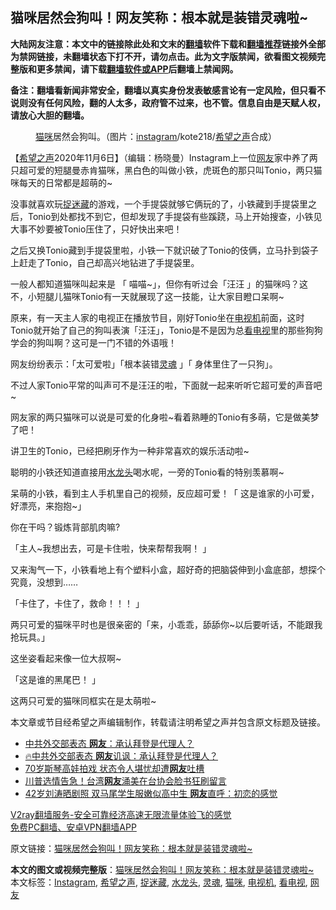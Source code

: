  <h2>猫咪居然会狗叫！网友笑称：根本就是装错灵魂啦~</h2> <p class="notice"><b>大陆网友注意：本文中的链接除此处和文末的<a href="https://github.com/bannedbook/fanqiang" >翻墙</a>软件下载和<a href="https://github.com/killgcd/justmysocks/blob/master/README.md">翻墙推荐</a>链接外全部为禁网链接，未翻墙状态下打不开，请勿点击。此为文字版禁闻，欲看图文视频完整版和更多禁闻，请下载<a href="https://github.com/bannedbook/fanqiang">翻墙软件或APP</a>后翻墙上禁闻网。</p><p>备注：翻墙看新闻非常安全，翻墙以真实身份发表敏感言论有一定风险，但只看不说则没有任何风险，翻的人太多，政府管不过来，也不管。信息自由是天赋人权，请放心大胆的翻墙。</b></p>  <div class="entry"> <figure><figcaption><a href="https://www.bannedbook.org/bnews/tag/%e7%8c%ab%e5%92%aa/" class="st_tag internal_tag" rel="tag" title="标签 猫咪 下的日志">猫咪</a>居然会狗叫。（图片：<a href="https://www.bannedbook.org/bnews/tag/instagram/" class="st_tag internal_tag" rel="tag" title="标签 Instagram 下的日志">instagram</a>/kote218/<a href="https://www.bannedbook.org/bnews/tag/%e5%b8%8c%e6%9c%9b%e4%b9%8b%e5%a3%b0/" class="st_tag internal_tag" rel="tag" title="标签 希望之声 下的日志">希望之声</a>合成）</figcaption></figure> <p>【<span class='wp_keywordlink_affiliate'><a href="https://www.soundofhope.org" title="希望之声" target="_blank">希望之声</a></span>2020年11月6日】（编辑：杨晓曼）Instagram上一位<a href="https://www.bannedbook.org/bnews/tag/%e7%bd%91%e5%8f%8b/" class="st_tag internal_tag" rel="tag" title="标签 网友 下的日志">网友</a>家中养了两只超可爱的短腿曼赤肯猫咪，黑白色的叫做小铁，虎斑色的那只叫Tonio，两只猫咪每天的日常都是超萌的~</p> <p>没事就喜欢玩<a href="https://www.bannedbook.org/bnews/tag/%E6%8D%89%E8%BF%B7%E8%97%8F/" class="st_tag internal_tag" rel="tag" title="标签 捉迷藏 下的日志">捉迷藏</a>的游戏，一个手提袋就够它俩玩的了，小铁藏到手提袋里之后，Tonio到处都找不到它，但却发现了手提袋有些蹊跷，马上开始搜查，小铁见大事不妙要被Tonio压住了，只好快出来吧！</p> <p></p> <p>之后又换Tonio藏到手提袋里啦，小铁一下就识破了Tonio的伎俩，立马扑到袋子上赶走了Tonio，自己却高兴地钻进了手提袋里。</p> <p></p> <p>一般人都知道猫咪叫起来是 「 喵喵~」，但你有听过会「汪汪 」的猫咪吗？这不，小短腿儿猫咪Tonio有一天就展现了这一技能，让大家目瞪口呆啊~</p> <p>原来，有一天主人家的电视正在播放节目，刚好Tonio坐在<a href="https://www.bannedbook.org/bnews/tag/%E7%94%B5%E8%A7%86%E6%9C%BA/" class="st_tag internal_tag" rel="tag" title="标签 电视机 下的日志">电视机</a>前面，这时Tonio就开始了自己的狗叫表演「汪汪」，Tonio是不是因为总<a href="https://www.bannedbook.org/bnews/tag/%E7%9C%8B%E7%94%B5%E8%A7%86/" class="st_tag internal_tag" rel="tag" title="标签 看电视 下的日志">看电视</a>里的那些狗狗学会的狗叫啊？这可是一门不错的外语哦！</p> <p></p> <p>网友纷纷表示：「太可爱啦」「根本装错<a href="https://www.bannedbook.org/bnews/tag/%e7%81%b5%e9%ad%82/" class="st_tag internal_tag" rel="tag" title="标签 灵魂 下的日志">灵魂</a> 」「 身体里住了一只狗」。</p>  <p>不过人家Tonio平常的叫声可不是汪汪的啦，下面就一起来听听它超可爱的声音吧~</p> <p></p> <p>网友家的两只猫咪可以说是可爱的化身啦~看着熟睡的Tonio有多萌，它是做美梦了吧！</p> <p></p> <p>讲卫生的Tonio，已经把刷牙作为一种非常喜欢的娱乐活动啦~</p> <p>聪明的小铁还知道直接用<a href="https://www.bannedbook.org/bnews/tag/%e6%b0%b4%e9%be%99%e5%a4%b4/" class="st_tag internal_tag" rel="tag" title="标签 水龙头 下的日志">水龙头</a>喝水呢，一旁的Tonio看的特别羡慕啊~</p> <p></p> <p>呆萌的小铁，看到主人手机里自己的视频，反应超可爱！「 这是谁家的小可爱，好漂亮，来抱抱~」</p> <p></p>  <p>你在干吗？锻炼背部肌肉嘛?</p> <p></p> <p>「主人~我想出去，可是卡住啦，快来帮帮我啊！ 」</p> <p></p> <p>又来淘气一下，小铁看地上有个塑料小盒，超好奇的把脑袋伸到小盒底部，想探个究竟，没想到&#8230;&#8230;</p> <p>「卡住了，卡住了，救命！！！ 」</p> <p></p> <p>两只可爱的猫咪平时也是很亲密的「来，小乖乖，舔舔你~以后要听话，不能跟我抢玩具。」</p> <p></p>  <p>这坐姿看起来像一位大叔啊~</p> <p></p> <p>「这是谁的黑尾巴！ 」</p> <p></p> <p>这两只可爱的猫咪同框实在是太萌啦~</p> <p></p> <p></p> <p></p> <p>本文章或节目经希望之声编辑制作，转载请注明希望之声并包含原文标题及链接。</p>  <ul class='op-related-articles' title='相关阅读'> <li><a href='https://www.bannedbook.org/bnews/bannedvideo/20201107/1427057.html' target='_blank'>中共外交部表态 <b>网友</b>：承认拜登是代理人？</a></li> <li><a href='https://www.bannedbook.org/bnews/bannedvideo/20201106/1426904.html' target='_blank'>🔥中共外交部表态 <b>网友</b>讥讽：承认拜登是代理人？</a></li> <li><a href='https://www.bannedbook.org/bnews/yule/20201106/1426867.html' target='_blank'>70岁斯琴高娃拍戏 状态令人堪忧却遭<b>网友</b>吐槽</a></li> <li><a href='https://www.bannedbook.org/bnews/cnnews/hknews/20201106/1426769.html' target='_blank'>川普选情告急！台湾<b>网友</b>涌美在台协会脸书狂刷留言</a></li> <li><a href='https://www.bannedbook.org/bnews/yule/20201106/1426712.html' target='_blank'>42岁刘涛晒剧照 双马尾学生服嫩似高中生 <b>网友</b>直呼：初恋的感觉</a></li> </ul> <p class="texttj"> <a href="https://www.bannedbook.org/forum23/topic22702.html" target="_blank">V2ray翻墙服务-安全可靠经济高速无限流量体验飞的感觉</a><br/> <a href="https://github.com/bannedbook/fanqiang/wiki/%E7%A6%81%E9%97%BB%E7%BD%91%E5%AE%89%E5%8D%93%E7%BF%BB%E5%A2%99%E6%96%B0%E9%97%BBAPP" target="_blank">免费PC翻墙、安卓VPN翻墙APP</a></p><p>原文链接：<a class="src_link"  href="https://www.soundofhope.org/post/268771" target="_blank">猫咪居然会狗叫！网友笑称：根本就是装错灵魂啦~</a></p><a name='sharetosocial'></a>       <div><b>本文的图文或视频完整版</b>：<a href='https://www.bannedbook.org/bnews/comments/20201107/1427061.html'>猫咪居然会狗叫！网友笑称：根本就是装错灵魂啦~</a></div>  </div><!--END ENTRY--> <div class="postfooter"> <div>本文标签：<a href="https://www.bannedbook.org/bnews/tag/instagram/" rel="tag">Instagram</a>, <a href="https://www.bannedbook.org/bnews/tag/%e5%b8%8c%e6%9c%9b%e4%b9%8b%e5%a3%b0/" rel="tag">希望之声</a>, <a href="https://www.bannedbook.org/bnews/tag/%E6%8D%89%E8%BF%B7%E8%97%8F/" rel="tag">捉迷藏</a>, <a href="https://www.bannedbook.org/bnews/tag/%e6%b0%b4%e9%be%99%e5%a4%b4/" rel="tag">水龙头</a>, <a href="https://www.bannedbook.org/bnews/tag/%e7%81%b5%e9%ad%82/" rel="tag">灵魂</a>, <a href="https://www.bannedbook.org/bnews/tag/%e7%8c%ab%e5%92%aa/" rel="tag">猫咪</a>, <a href="https://www.bannedbook.org/bnews/tag/%E7%94%B5%E8%A7%86%E6%9C%BA/" rel="tag">电视机</a>, <a href="https://www.bannedbook.org/bnews/tag/%E7%9C%8B%E7%94%B5%E8%A7%86/" rel="tag">看电视</a>, <a href="https://www.bannedbook.org/bnews/tag/%e7%bd%91%e5%8f%8b/" rel="tag">网友</a></div>  </div><!--END POSTFOOTER--> 